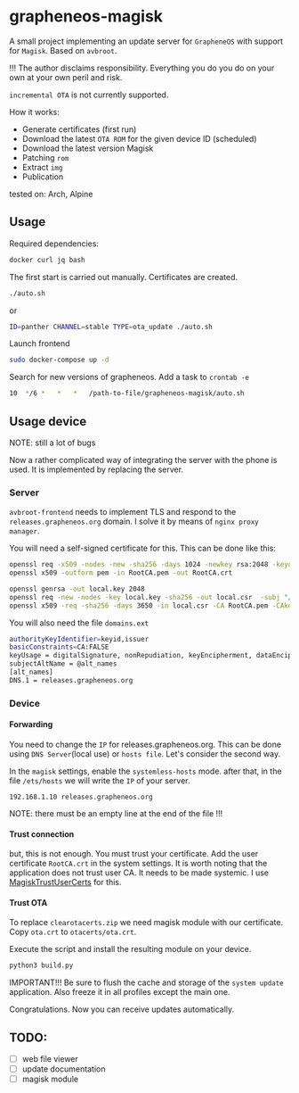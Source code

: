 # grapheneos-magisk

A small project implementing an update server for `GrapheneOS` with support for `Magisk`. Based on `avbroot`.

!!! The author disclaims responsibility. Everything you do you do on your own at your own peril and risk.

`incremental OTA` is not currently supported.

How it works:
- Generate certificates (first run)
- Download the latest `OTA ROM` for the given device ID (scheduled)
- Download the latest version Magisk
- Patching `rom`
- Extract `img`
- Publication

tested on: Arch, Alpine

## Usage

Required dependencies:
```bash
docker curl jq bash
```

The first start is carried out manually. Certificates are created.
```bash
./auto.sh
```
or
```bash
ID=panther CHANNEL=stable TYPE=ota_update ./auto.sh
```

Launch frontend
```bash
sudo docker-compose up -d
```

Search for new versions of grapheneos. Add a task to `crontab -e`
```bash
10	*/6	*	*	*	/path-to-file/grapheneos-magisk/auto.sh
```

## Usage device

NOTE: still a lot of bugs

Now a rather complicated way of integrating the server with the phone is used. It is implemented by replacing the server.

### Server
`avbroot-frontend` needs to implement TLS and respond to the `releases.grapheneos.org` domain. I solve it by means of `nginx proxy manager`.

You will need a self-signed certificate for this. This can be done like this:
```bash
openssl req -x509 -nodes -new -sha256 -days 1024 -newkey rsa:2048 -keyout RootCA.key -out RootCA.pem -subj "/C=RU/CN=Custom-Root-CA"
openssl x509 -outform pem -in RootCA.pem -out RootCA.crt

openssl genrsa -out local.key 2048
openssl req -new -nodes -key local.key -sha256 -out local.csr  -subj "/C=US/ST=Custom/L=Custom/O=local-Certificates/CN=local" -days 3650
openssl x509 -req -sha256 -days 3650 -in local.csr -CA RootCA.pem -CAkey RootCA.key -CAcreateserial -extfile domains.ext -out local.crt
```

You will also need the file `domains.ext`
```bash
authorityKeyIdentifier=keyid,issuer
basicConstraints=CA:FALSE
keyUsage = digitalSignature, nonRepudiation, keyEncipherment, dataEncipherment
subjectAltName = @alt_names
[alt_names]
DNS.1 = releases.grapheneos.org
```
### Device
#### Forwarding
You need to change the `IP` for releases.grapheneos.org. This can be done using `DNS Server`(local use) or `hosts file`. Let's consider the second way.

In the `magisk` settings, enable the `systemless-hosts` mode. after that, in the file `/ets/hosts` we will write the `IP` of your server.
```text
192.168.1.10 releases.grapheneos.org
```
NOTE: there must be an empty line at the end of the file !!!

#### Trust connection

but, this is not enough. You must trust your certificate. Add the user certificate `RootCA.crt` in the system settings.
It is worth noting that the application does not trust user CA. It needs to be made systemic. I use [MagiskTrustUserCerts](https://github.com/NVISOsecurity/MagiskTrustUserCerts) for this.

#### Trust OTA

To replace `clearotacerts.zip` we need magisk module with our certificate.
Copy `ota.crt` to `otacerts/ota.crt`.

Execute the script and install the resulting module on your device.
```bash
python3 build.py
```

IMPORTANT!!! Be sure to flush the cache and storage of the `system update` application. Also freeze it in all profiles except the main one.

Congratulations. Now you can receive updates automatically.

## TODO:

- [ ] web file viewer
- [ ] update documentation
- [ ] magisk module
